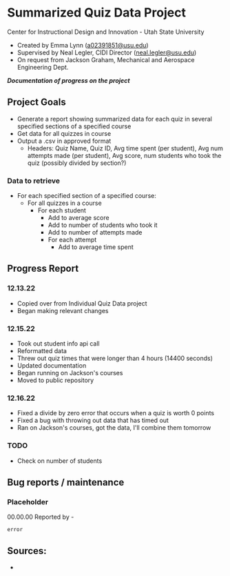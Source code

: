 # Summarized Quiz Data Project
Center for Instructional Design and Innovation - Utah State University
* Created by Emma Lynn (a02391851@usu.edu)
* Supervised by Neal Legler, CIDI Director (neal.legler@usu.edu)
* On request from Jackson Graham, Mechanical and Aerospace Engineering Dept.

**_Documentation of progress on the project_**

## Project Goals
* Generate a report showing summarized data for each quiz in several specified sections of a specified course
* Get data for all quizzes in course
* Output a .csv in approved format
  * Headers: Quiz Name, Quiz ID, Avg time spent (per student), Avg num attempts made (per student), Avg score, num students who took the quiz (possibly divided by section?)

### Data to retrieve
* For each specified section of a specified course:
  * For all quizzes in a course
    * For each student
      * Add to average score
      * Add to number of students who took it
      * Add to number of attempts made
      * For each attempt
        * Add to average time spent


## Progress Report

### 12.13.22
* Copied over from Individual Quiz Data project
* Began making relevant changes

### 12.15.22
* Took out student info api call
* Reformatted data
* Threw out quiz times that were longer than 4 hours (14400 seconds)
* Updated documentation
* Began running on Jackson's courses
* Moved to public repository

### 12.16.22
* Fixed a divide by zero error that occurs when a quiz is worth 0 points
* Fixed a bug with throwing out data that has timed out
* Ran on Jackson's courses, got the data, I'll combine them tomorrow


### TODO
* Check on number of students

## Bug reports / maintenance

### Placeholder
00.00.00
Reported by -
```buildoutcfg
error
```

## Sources:
* 